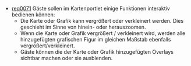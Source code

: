 * [req0071](https://github.com/PolitAktiv/politaktiv-requirements/tree/master/de/requirements/req0071.md) Gäste sollen im Kartenportlet einige Funktionen interaktiv bedienen können:
  * Die Karte oder Grafik kann vergrößert oder verkleinert werden. Dies geschieht im Sinne von hinein- oder herauszoomen.
  * Wenn die Karte oder Grafik vergrößert / verkleinert wird, werden alle hinzugefügten grafischen Figur im gleichen Maßstab ebenfalls vergrößert/verkleinert.
  * Gäste können die der Karte oder Grafik hinzugefügten Overlays sichtbar machen oder sie ausblenden.
